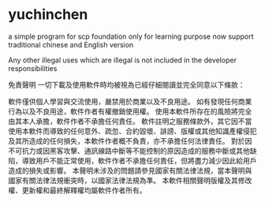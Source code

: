 # yuchinchen
a simple program for scp foundation only for learning purpose 
now support traditional chinese and English version

Any other illegal uses which are  illegal is not included in the developer responsibilities 


免責聲明
一切下載及使用軟件時均被視為已經仔細閱讀並完全同意以下條款：

軟件僅供個人學習與交流使用，嚴禁用於商業以及不良用途。
如有發現任何商業行為以及不良用途，軟件作者有權撤銷使用權。
使用本軟件所存在的風險將完全由其本人承擔，軟件作者不承擔任何責任。
軟件註明之服務條款外，其它因不當使用本軟件而導致的任何意外、疏忽、合約毀壞、誹謗、版權或其他知識產權侵犯及其所造成的任何損失，本軟件作者概不負責，亦不承擔任何法律責任。
對於因不可抗力或因黑客攻擊、通訊線路中斷等不能控制的原因造成的服務中斷或其他缺陷，導致用戶不能正常使用，軟件作者不承擔任何責任，但將盡力減少因此給用戶造成的損失或影響。
本聲明未涉及的問題請參見國家有關法律法規，當本聲明與國家有關法律法規衝突時，以國家法律法規為準。
本軟件相關聲明版權及其修改權、更新權和最終解釋權均屬軟件作者所有。
